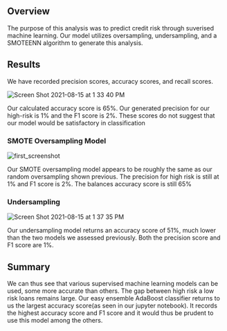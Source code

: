 ## Overview
The purpose of this analysis was to predict credit risk through suverised machine learning. Our model utilizes oversampling, undersampling, and a SMOTEENN algorithm to generate this analysis.

## Results
We have recorded precision scores, accuracy scores, and recall scores.

![Screen Shot 2021-08-15 at 1 33 40 PM](https://user-images.githubusercontent.com/82029390/129487202-f895a8cc-790e-4a36-930c-99e66a31121c.png)


Our calculated accuracy score is 65%. Our generated precision for our high-risk is 1% and the F1 score is 2%. These scores do not suggest that our model would be satisfactory in classification




### SMOTE Oversampling Model

![first_screenshot](https://user-images.githubusercontent.com/82029390/129487137-345ee37b-a6e5-4ec4-86f9-4881690e868d.png)

Our SMOTE oversampling model appears to be roughly the same as our random oversampling shown previous. The precision for high risk is still at 1% and F1 score is 2%. The balances accuracy score is still 65%

### Undersampling

![Screen Shot 2021-08-15 at 1 37 35 PM](https://user-images.githubusercontent.com/82029390/129487313-4104dffb-394f-481c-9d30-9012100bca72.png)

Our undersampling model returns an accuracy score of 51%, much lower than the two models we assessed previously. Both the precision score and F1 score are 1%.


## Summary

We can thus see that various supervised machine learning models can be used, some more accurate than others. The gap between high risk a low risk loans remains large. Our easy ensemble AdaBoost classifier returns to us the largest accuracy score(as seen in our jupyter notebook). It records the highest accuracy score and F1 score and it would thus be prudent to use this model among the others.


























